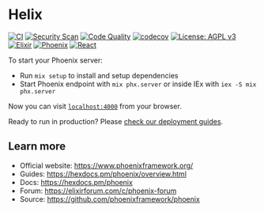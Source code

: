 # Helix

[![CI](https://github.com/ccarvalho-eng/helix/workflows/CI/badge.svg)](https://github.com/ccarvalho-eng/helix/actions/workflows/ci.yml)
[![Security Scan](https://github.com/ccarvalho-eng/helix/workflows/Security%20Scan/badge.svg)](https://github.com/ccarvalho-eng/helix/actions/workflows/security.yml)
[![Code Quality](https://github.com/ccarvalho-eng/helix/workflows/Code%20Quality/badge.svg)](https://github.com/ccarvalho-eng/helix/actions/workflows/quality.yml)
[![codecov](https://codecov.io/gh/ccarvalho-eng/helix/branch/main/graph/badge.svg)](https://codecov.io/gh/ccarvalho-eng/helix)
[![License: AGPL v3](https://img.shields.io/badge/License-AGPL_v3-blue.svg)](https://www.gnu.org/licenses/agpl-3.0)
[![Elixir](https://img.shields.io/badge/elixir-4B275F?style=flat&logo=elixir&logoColor=white)](https://elixir-lang.org/)
[![Phoenix](https://img.shields.io/badge/phoenix-%23FD4F00.svg?style=flat&logo=phoenix&logoColor=white)](https://phoenixframework.org/)
[![React](https://img.shields.io/badge/react-%2320232a.svg?style=flat&logo=react&logoColor=%2361DAFB)](https://reactjs.org/)

To start your Phoenix server:

  * Run `mix setup` to install and setup dependencies
  * Start Phoenix endpoint with `mix phx.server` or inside IEx with `iex -S mix phx.server`

Now you can visit [`localhost:4000`](http://localhost:4000) from your browser.

Ready to run in production? Please [check our deployment guides](https://hexdocs.pm/phoenix/deployment.html).

## Learn more

  * Official website: https://www.phoenixframework.org/
  * Guides: https://hexdocs.pm/phoenix/overview.html
  * Docs: https://hexdocs.pm/phoenix
  * Forum: https://elixirforum.com/c/phoenix-forum
  * Source: https://github.com/phoenixframework/phoenix
